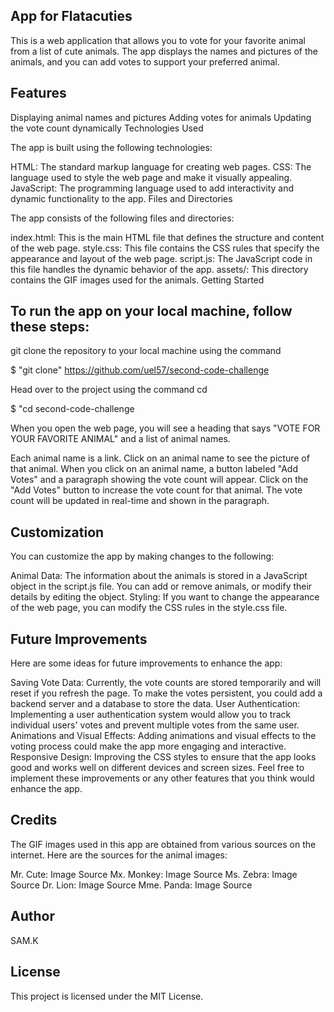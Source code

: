 ## App for Flatacuties

This is a web application that allows you to vote for your favorite animal from a list of cute animals. The app displays the names and pictures of the animals, and you can add votes to support your preferred animal.

## Features

Displaying animal names and pictures
Adding votes for animals
Updating the vote count dynamically
Technologies Used

The app is built using the following technologies:

HTML: The standard markup language for creating web pages.
CSS: The language used to style the web page and make it visually appealing.
JavaScript: The programming language used to add interactivity and dynamic functionality to the app.
Files and Directories

The app consists of the following files and directories:

index.html: This is the main HTML file that defines the structure and content of the web page.
style.css: This file contains the CSS rules that specify the appearance and layout of the web page.
script.js: The JavaScript code in this file handles the dynamic behavior of the app.
assets/: This directory contains the GIF images used for the animals.
Getting Started

## To run the app on your local machine, follow these steps:

git clone the repository to your local machine using the command

$ "git clone" https://github.com/uel57/second-code-challenge

Head over to the project using the command cd

$ "cd second-code-challenge




When you open the web page, you will see a heading that says "VOTE FOR YOUR FAVORITE ANIMAL" and a list of animal names.

Each animal name is a link.
Click on an animal name to see the picture of that animal.
When you click on an animal name, a button labeled "Add Votes" and a paragraph showing the vote count will appear.
Click on the "Add Votes" button to increase the vote count for that animal.
The vote count will be updated in real-time and shown in the paragraph.

## Customization

You can customize the app by making changes to the following:

Animal Data: The information about the animals is stored in a JavaScript object in the script.js file. You can add or remove animals, or modify their details by editing the object.
Styling: If you want to change the appearance of the web page, you can modify the CSS rules in the style.css file.

## Future Improvements


Here are some ideas for future improvements to enhance the app:

Saving Vote Data: Currently, the vote counts are stored temporarily and will reset if you refresh the page. To make the votes persistent, you could add a backend server and a database to store the data.
User Authentication: Implementing a user authentication system would allow you to track individual users' votes and prevent multiple votes from the same user.
Animations and Visual Effects: Adding animations and visual effects to the voting process could make the app more engaging and interactive.
Responsive Design: Improving the CSS styles to ensure that the app looks good and works well on different devices and screen sizes.
Feel free to implement these improvements or any other features that you think would enhance the app.

## Credits

The GIF images used in this app are obtained from various sources on the internet. Here are the sources for the animal images:

Mr. Cute: Image Source
Mx. Monkey: Image Source
Ms. Zebra: Image Source
Dr. Lion: Image Source
Mme. Panda: Image Source

## Author

  SAM.K

## License

This project is licensed under the MIT License.
